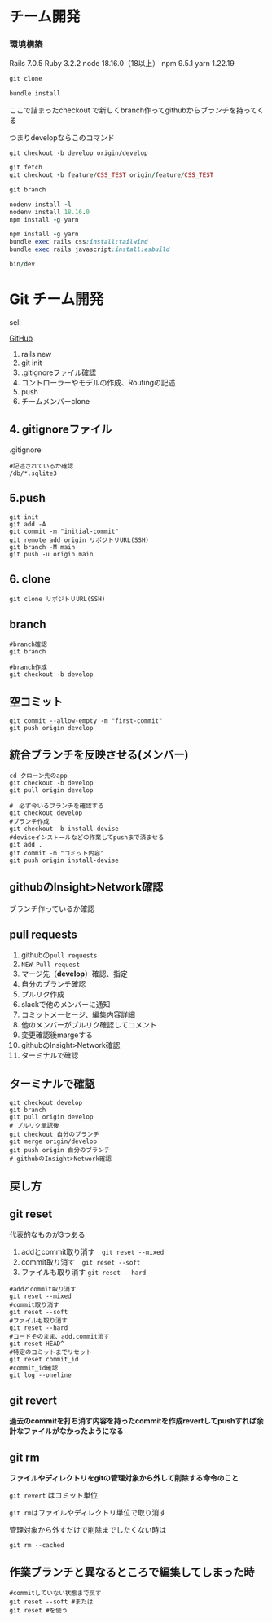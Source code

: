 

# チーム開発

### 環境構築

Rails 7.0.5 Ruby 3.2.2 node 18.16.0（18以上） npm 9.5.1 yarn 1.22.19

```ruby
git clone
```

```ruby
bundle install
```

ここで詰まったcheckout で新しくbranch作ってgithubからブランチを持ってくる

つまりdevelopならこのコマンド

```tsx
git checkout -b develop origin/develop
```

```ruby
git fetch
git checkout -b feature/CSS_TEST origin/feature/CSS_TEST
```

```ruby
git branch
```

```ruby
nodenv install -l
nodenv install 18.16.0
npm install -g yarn
```

```ruby
npm install -g yarn
bundle exec rails css:install:tailwind
bundle exec rails javascript:install:esbuild
```

```ruby
bin/dev
```

# **Git チーム開発**

sell

[GitHub](https://qiita.com/tags/github)

1. rails new
2. git init
3. .gitignoreファイル確認
4. コントローラーやモデルの作成、Routingの記述
5. push
6. チームメンバーclone

## **4. gitignoreファイル**

.gitignore

```tsx
#記述されているか確認
/db/*.sqlite3
```

## **5.push**

```tsx
git init
git add -A
git commit -m "initial-commit"
git remote add origin リポジトリURL(SSH)
git branch -M main
git push -u origin main
```

## **6. clone**

```tsx
git clone リポジトリURL(SSH)
```

## **branch**

```tsx
#branch確認
git branch

#branch作成
git checkout -b develop
```

## **空コミット**

```tsx
git commit --allow-empty -m "first-commit"
git push origin develop
```

## **統合ブランチを反映させる(メンバー)**

```tsx
cd クローン先のapp
git checkout -b develop
git pull origin develop
```

```tsx
#　必ず今いるブランチを確認する
git checkout develop
#ブランチ作成
git checkout -b install-devise
#deviseインストールなどの作業してpushまで済ませる
git add .
git commit -m "コミット内容"
git push origin install-devise
```

## **githubのInsight>Network確認**

ブランチ作っているか確認

## **pull requests**

1. githubの`pull requests`
2. `NEW Pull request`
3. マージ先（**develop**）確認、指定
4. 自分のブランチ確認
5. プルリク作成
6. slackで他のメンバーに通知
7. コミットメーセージ、編集内容詳細
8. 他のメンバーがプルリク確認してコメント
9. 変更確認後margeする
10. githubのInsight>Network確認
11. ターミナルで確認

## **ターミナルで確認**

```tsx
git checkout develop
git branch
git pull origin develop
# プルリク承認後
git checkout 自分のブランチ
git merge origin/develop
git push origin 自分のブランチ
# githubのInsight>Network確認
```

## **戻し方**

## **git reset**

代表的なものが3つある

1. addとcommit取り消す　`git reset --mixed`
2. commit取り消す　`git reset --soft`
3. ファイルも取り消す `git reset --hard`

```tsx
#addとcommit取り消す
git reset --mixed
#commit取り消す
git reset --soft
#ファイルも取り消す
git reset --hard
#コードそのまま、add,commit消す
git reset HEAD^
#特定のコミットまでリセット
git reset commit_id
#commit_id確認
git log --oneline
```

## **git revert**

**過去のcommitを打ち消す内容を持ったcommitを作成revertしてpushすれば余計なファイルがなかったようになる**

## **git rm**

**ファイルやディレクトリをgitの管理対象から外して削除する命令のこと**

`git revert` はコミット単位

`git rm`はファイルやディレクトリ単位で取り消す

管理対象から外すだけで削除までしたくない時は

```tsx
git rm --cached
```

## **作業ブランチと異なるところで編集してしまった時**

```tsx
#commitしていない状態まで戻す
git reset --soft #または
git reset #を使う
```